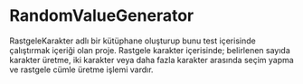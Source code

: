 # RandomValueGenerator
 RastgeleKarakter adlı bir kütüphane oluşturup bunu test içerisinde çalıştırmak içeriği olan proje.
 Rastgele karakter içerisinde; belirlenen sayıda karakter üretme, iki karakter veya daha fazla karakter arasında seçim yapma ve rastgele cümle üretme işlemi vardır.
